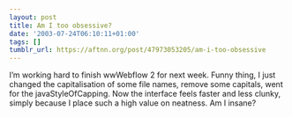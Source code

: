 ```yaml
---
layout: post
title: Am I too obsessive?
date: '2003-07-24T06:10:11+01:00'
tags: []
tumblr_url: https://aftnn.org/post/47973053205/am-i-too-obsessive
---
```

<p>I&rsquo;m working hard to finish wwWebflow 2 for next week. Funny thing, I just changed the capitalisation of some file names, remove some capitals, went for the javaStyleOfCapping. Now the interface feels faster and less clunky, simply because I place such a high value on neatness. Am I insane?</p>
